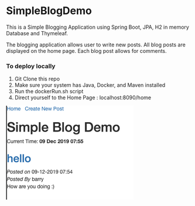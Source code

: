 # SimpleBlogDemo

This is a Simple Blogging Application using Spring Boot, JPA, H2 in memory Database and Thymeleaf. 

The blogging application allows user to write new posts. All blog posts are displayed on the home page. Each blog post allows for comments.

<h3>To deploy locally</h3>

1) Git Clone this repo
2) Make sure your system has Java, Docker, and Maven installed
3) Run the dockerRun.sh script
4) Direct yourself to the Home Page : localhost:8090/home

![Image description](img/screenshot_blog.png)
